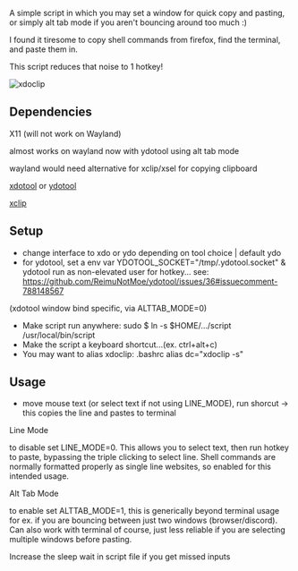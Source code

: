 A simple script in which you may set a window for quick copy and pasting, 
or simply alt tab mode if you aren't bouncing around too much :)

I found it tiresome to copy shell commands from firefox, find the terminal, and paste them in.

This script reduces that noise to 1 hotkey! 

![xdoclip](https://i.imgur.com/2kFvlez.gif)

## Dependencies

X11 (will not work on Wayland)

almost works on wayland now with ydotool using alt tab mode

wayland would need alternative for xclip/xsel for copying clipboard

[xdotool](https://github.com/jordansissel/xdotool) or [ydotool](https://github.com/ReimuNotMoe/ydotool/)

[xclip](https://github.com/astrand/xclip)


## Setup
* change interface to xdo or ydo depending on tool choice | default ydo
* for ydotool, set a env var YDOTOOL_SOCKET="/tmp/.ydotool.socket" & ydotool run as non-elevated user for hotkey... see: https://github.com/ReimuNotMoe/ydotool/issues/36#issuecomment-788148567

(xdotool window bind specific, via ALTTAB_MODE=0)
* Make script run anywhere: sudo $ ln -s $HOME/.../script /usr/local/bin/script
* Make the script a keyboard shortcut...(ex. ctrl+alt+c)
* You may want to alias xdoclip: .bashrc alias dc="xdoclip -s"

## Usage
* move mouse text (or select text if not using LINE_MODE), run shorcut -> this copies the line and pastes to terminal

Line Mode

to disable set LINE_MODE=0. This allows you to select text, then run hotkey to paste, bypassing the triple clicking to select line. Shell commands are normally formatted properly as single line websites, so enabled for this intended usage.

Alt Tab Mode

to enable set ALTTAB_MODE=1, this is generically beyond terminal usage for ex. if you are bouncing between just two windows (browser/discord). Can also work with terminal of course, just less reliable if you are selecting multiple windows before pasting. 

Increase the sleep wait in script file if you get missed inputs
